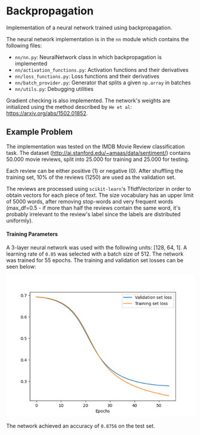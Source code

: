 # Backpropagation
Implementation of a neural network trained using backpropagation.

The neural network implementation is in the `nn` module which contains the following files:
- `nn/nn.py`: NeuralNetwork class in which backpropagation is implemented
- `nn/activation_functions.py`: Activation functions and their derivatives
- `nn/loss_functions.py`: Loss functions and their derivatives
- `nn/batch_provider.py`: Generator that splits a given `np.array` in batches
- `nn/utils.py`: Debugging utilities

Gradient checking is also implemented. The network's weights are initialized using the method described by `He et al`: https://arxiv.org/abs/1502.01852.

## Example Problem
The implementation was tested on the IMDB Movie Review classification task. The dataset (http://ai.stanford.edu/~amaas/data/sentiment/) contains 50.000 movie reviews, split into 25.000 for training and 25.000 for testing.

Each review can be either positive (1) or negative (0). After shuffling the training set, 10% of the reviews (1250) are used as the validation set.

The reviews are processed using `scikit-learn`'s TfidfVectorizer in order to obtain vectors for each piece of text. The size vocabulary has an upper limit of 5000 words, after removing stop-words and very frequent words (max_df=0.5 - if more than half the reviews contain the same word, it's probably irrelevant to the review's label since the labels are distributed uniformly). 

#### Training Parameters

A 3-layer neural network was used with the following units: [128, 64, 1]. A learning rate of `0.05` was selected with a batch size of 512. The network was trained for 55 epochs. The training and validation set losses can be seen below:

![Alt text](losses.png?raw=true "Training and Validation set loss")

The network achieved an accuracy of `0.8756` on the test set.